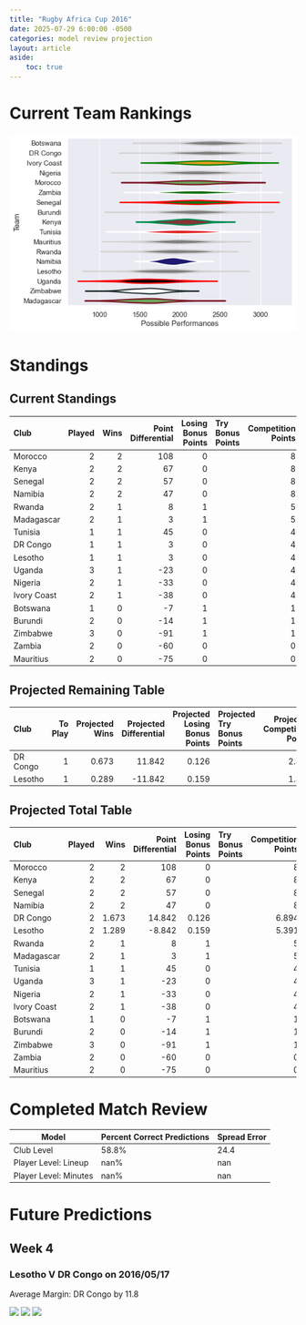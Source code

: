 ```yaml
---  
title: "Rugby Africa Cup 2016"  
date: 2025-07-29 6:00:00 -0500  
categories: model review projection  
layout: article  
aside:  
    toc: true  
---
```

# Current Team Rankings


![Club Rankings](plots/rankings_Rugby_Africa_Cup_2016.png)
# Standings

## Current Standings


| Club        |   Played |   Wins |   Point Differential |   Losing Bonus Points | Try Bonus Points   |   Competition Points |
|:------------|---------:|-------:|---------------------:|----------------------:|:-------------------|---------------------:|
| Morocco     |        2 |      2 |                  108 |                     0 |                    |                    8 |
| Kenya       |        2 |      2 |                   67 |                     0 |                    |                    8 |
| Senegal     |        2 |      2 |                   57 |                     0 |                    |                    8 |
| Namibia     |        2 |      2 |                   47 |                     0 |                    |                    8 |
| Rwanda      |        2 |      1 |                    8 |                     1 |                    |                    5 |
| Madagascar  |        2 |      1 |                    3 |                     1 |                    |                    5 |
| Tunisia     |        1 |      1 |                   45 |                     0 |                    |                    4 |
| DR Congo    |        1 |      1 |                    3 |                     0 |                    |                    4 |
| Lesotho     |        1 |      1 |                    3 |                     0 |                    |                    4 |
| Uganda      |        3 |      1 |                  -23 |                     0 |                    |                    4 |
| Nigeria     |        2 |      1 |                  -33 |                     0 |                    |                    4 |
| Ivory Coast |        2 |      1 |                  -38 |                     0 |                    |                    4 |
| Botswana    |        1 |      0 |                   -7 |                     1 |                    |                    1 |
| Burundi     |        2 |      0 |                  -14 |                     1 |                    |                    1 |
| Zimbabwe    |        3 |      0 |                  -91 |                     1 |                    |                    1 |
| Zambia      |        2 |      0 |                  -60 |                     0 |                    |                    0 |
| Mauritius   |        2 |      0 |                  -75 |                     0 |                    |                    0 |



## Projected Remaining Table


| Club     |   To Play |   Projected Wins |   Projected Differential |   Projected Losing Bonus Points | Projected Try Bonus Points   |   Projected Competition Points |
|:---------|----------:|-----------------:|-------------------------:|--------------------------------:|:-----------------------------|-------------------------------:|
| DR Congo |         1 |            0.673 |                   11.842 |                           0.126 |                              |                          2.894 |
| Lesotho  |         1 |            0.289 |                  -11.842 |                           0.159 |                              |                          1.391 |



## Projected Total Table


| Club        |   Played |   Wins |   Point Differential |   Losing Bonus Points | Try Bonus Points   |   Competition Points |
|:------------|---------:|-------:|---------------------:|----------------------:|:-------------------|---------------------:|
| Morocco     |        2 |  2     |              108     |                 0     |                    |                8     |
| Kenya       |        2 |  2     |               67     |                 0     |                    |                8     |
| Senegal     |        2 |  2     |               57     |                 0     |                    |                8     |
| Namibia     |        2 |  2     |               47     |                 0     |                    |                8     |
| DR Congo    |        2 |  1.673 |               14.842 |                 0.126 |                    |                6.894 |
| Lesotho     |        2 |  1.289 |               -8.842 |                 0.159 |                    |                5.391 |
| Rwanda      |        2 |  1     |                8     |                 1     |                    |                5     |
| Madagascar  |        2 |  1     |                3     |                 1     |                    |                5     |
| Tunisia     |        1 |  1     |               45     |                 0     |                    |                4     |
| Uganda      |        3 |  1     |              -23     |                 0     |                    |                4     |
| Nigeria     |        2 |  1     |              -33     |                 0     |                    |                4     |
| Ivory Coast |        2 |  1     |              -38     |                 0     |                    |                4     |
| Botswana    |        1 |  0     |               -7     |                 1     |                    |                1     |
| Burundi     |        2 |  0     |              -14     |                 1     |                    |                1     |
| Zimbabwe    |        3 |  0     |              -91     |                 1     |                    |                1     |
| Zambia      |        2 |  0     |              -60     |                 0     |                    |                0     |
| Mauritius   |        2 |  0     |              -75     |                 0     |                    |                0     |



# Completed Match Review


| Model | Percent Correct Predictions | Spread Error |
| ------ | ------ | ------ |
| Club Level | 58.8% | 24.4 |
| Player Level: Lineup | nan% | nan |
| Player Level: Minutes | nan% | nan |


# Future Predictions

## Week 4

### Lesotho V DR Congo on 2016/05/17


Average Margin: DR Congo by 11.8

<p float="left">
<img src="plots\2016-05-17-Lesotho_V_DRCongo_performances.png" width="32%" />
<img src="plots\2016-05-17-Lesotho_V_DRCongo_resultbar.png" width="32%" />
<img src="plots\2016-05-17-Lesotho_V_DRCongo_spreads.png" width="32%" />
</p>
